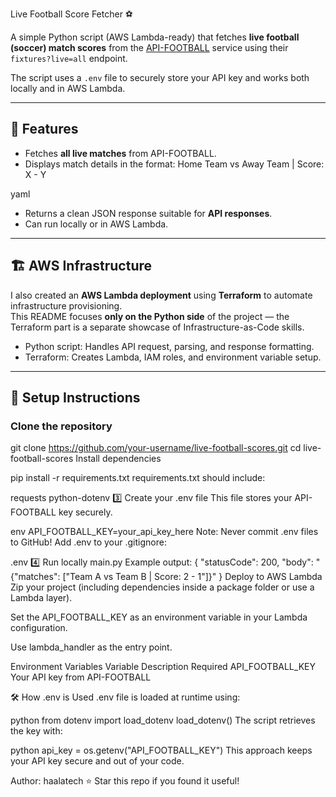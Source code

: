  Live Football Score Fetcher ⚽

A simple Python script (AWS Lambda-ready) that fetches **live football (soccer) match scores** from the [API-FOOTBALL](https://www.api-football.com/) service using their `fixtures?live=all` endpoint.  

The script uses a `.env` file to securely store your API key and works both locally and in AWS Lambda.

---

## 📌 Features
- Fetches **all live matches** from API-FOOTBALL.
- Displays match details in the format:
Home Team vs Away Team | Score: X - Y

yaml
- Returns a clean JSON response suitable for **API responses**.
- Can run locally or in AWS Lambda.

---

## 🏗 AWS Infrastructure
I also created an **AWS Lambda deployment** using **Terraform** to automate infrastructure provisioning.  
This README focuses **only on the Python side** of the project — the Terraform part is a separate showcase of Infrastructure-as-Code skills.  
- Python script: Handles API request, parsing, and response formatting.
- Terraform: Creates Lambda, IAM roles, and environment variable setup.

---

## 🚀 Setup Instructions

###  Clone the repository

git clone https://github.com/your-username/live-football-scores.git
cd live-football-scores
 Install dependencies

pip install -r requirements.txt
requirements.txt should include:


requests
python-dotenv
3️⃣ Create your .env file
This file stores your API-FOOTBALL key securely.

env
API_FOOTBALL_KEY=your_api_key_here
Note: Never commit .env files to GitHub!
Add .env to your .gitignore:


.env
4️⃣ Run locally
 main.py
Example output:
{
  "statusCode": 200,
  "body": "{\"matches\": [\"Team A vs Team B | Score: 2 - 1\"]}"
}
Deploy to AWS Lambda
Zip your project (including dependencies inside a package folder or use a Lambda layer).

Set the API_FOOTBALL_KEY as an environment variable in your Lambda configuration.

Use lambda_handler as the entry point.

Environment Variables
Variable	Description	Required
API_FOOTBALL_KEY	Your API key from API-FOOTBALL	


🛠 How .env is Used
.env file is loaded at runtime using:

python
from dotenv import load_dotenv
load_dotenv()
The script retrieves the key with:

python
api_key = os.getenv("API_FOOTBALL_KEY")
This approach keeps your API key secure and out of your code.


Author: haalatech
⭐ Star this repo if you found it useful!
